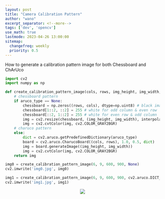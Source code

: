 ```yaml
---
layout: post
title: "Camera Calibration Pattern"
author: "wano"
excerpt_separator: <!--more-->
tags: ['dev', 'opencv']
use_math: true
lastmode: 2023-04-26 13:00:00
sitemap:
  changefreq: weekly
  priority: 0.5
---
```


How to generate a calibration pattern image for both Chessboard and ChArUco<!--more-->

```python
import cv2
import numpy as np

def create_calibration_pattern_image(cols, rows, img_height, img_width, aruco_type=cv2.aruco.DICT_6X6_250):
    # chessboard pattern
    if aruco_type == None:
        chessboard = np.zeros((rows, cols), dtype=np.uint8) # black image
        chessboard[1::2, ::2] = 255 # white for odd column & even row
        chessboard[::2, 1::2] = 255 # white for even row & odd column
        img = cv2.resize(chessboard, (img_height, img_width), interpolation=cv2.INTER_NEAREST)
        img = cv2.cvtColor(img, cv2.COLOR_GRAY2BGR)
    # charuco pattern
    else:
        dict = cv2.aruco.getPredefinedDictionary(aruco_type)
        board = cv2.aruco.CharucoBoard((cols, rows), 1.0, 0.5, dict)
        img = board.generateImage((img_height, img_width))
        img = cv2.cvtColor(img, cv2.COLOR_GRAY2BGR)
    return img

img0 = create_calibration_pattern_image(6, 9, 600, 900, None)
cv2.imwrite('img0.jpg', img0)

img1 = create_calibration_pattern_image(6, 9, 600, 900, cv2.aruco.DICT_6X6_250)
cv2.imwrite('img1.jpg', img1)
```

<center>
  <figure>
    <img src="https://cgvfxmath.github.io/assets/img/calib_pattern.jpg">
  </figure>
</center>





